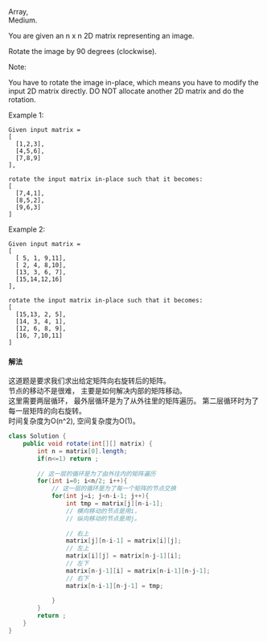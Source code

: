 Array,  
Medium. 

You are given an n x n 2D matrix representing an image.

Rotate the image by 90 degrees (clockwise).

Note:

You have to rotate the image in-place, which means you have to modify the input 2D matrix directly. DO NOT allocate another 2D matrix and do the rotation.

Example 1:
```
Given input matrix = 
[
  [1,2,3],
  [4,5,6],
  [7,8,9]
],

rotate the input matrix in-place such that it becomes:
[
  [7,4,1],
  [8,5,2],
  [9,6,3]
]
```
Example 2:
```
Given input matrix =
[
  [ 5, 1, 9,11],
  [ 2, 4, 8,10],
  [13, 3, 6, 7],
  [15,14,12,16]
], 

rotate the input matrix in-place such that it becomes:
[
  [15,13, 2, 5],
  [14, 3, 4, 1],
  [12, 6, 8, 9],
  [16, 7,10,11]
]
```


#### 解法
这道题是要求我们求出给定矩阵向右旋转后的矩阵。  
节点的移动不是很难， 主要是如何解决内部的矩阵移动。  
这里需要两层循环， 最外层循环是为了从外往里的矩阵遍历。
第二层循环时为了每一层矩阵的向右旋转。  
时间复杂度为O(n^2), 空间复杂度为O(1)。
```java
class Solution {
    public void rotate(int[][] matrix) {
        int n = matrix[0].length;
        if(n<=1) return ;
        
        // 这一层的循环是为了由外往内的矩阵遍历
        for(int i=0; i<n/2; i++){
            // 这一层的循环是为了每一个矩阵的节点交换
            for(int j=i; j<n-i-1; j++){
                int tmp = matrix[j][n-i-1];
                // 横向移动的节点是用i，
                // 纵向移动的节点是用j。
                
                // 右上
                matrix[j][n-i-1] = matrix[i][j];
                // 左上
                matrix[i][j] = matrix[n-j-1][i];
                // 左下
                matrix[n-j-1][i] = matrix[n-i-1][n-j-1];
                // 右下
                matrix[n-i-1][n-j-1] = tmp;
                
            }
        }
        return ;
    }
}
```
